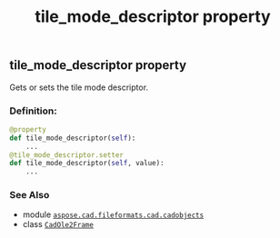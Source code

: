 ﻿---
title: tile_mode_descriptor property
second_title: Aspose.CAD for Python via .NET API References
description: 
type: docs
weight: 520
url: /python-net/aspose.cad.fileformats.cad.cadobjects/cadole2frame/tile_mode_descriptor/
is_root: false
---

## tile_mode_descriptor property


Gets or sets the tile mode descriptor.
### Definition:
```python
@property
def tile_mode_descriptor(self):
    ...
@tile_mode_descriptor.setter
def tile_mode_descriptor(self, value):
    ...
```

### See Also
* module [`aspose.cad.fileformats.cad.cadobjects`](../../)
* class [`CadOle2Frame`](/cad/python-net/aspose.cad.fileformats.cad.cadobjects/cadole2frame)

